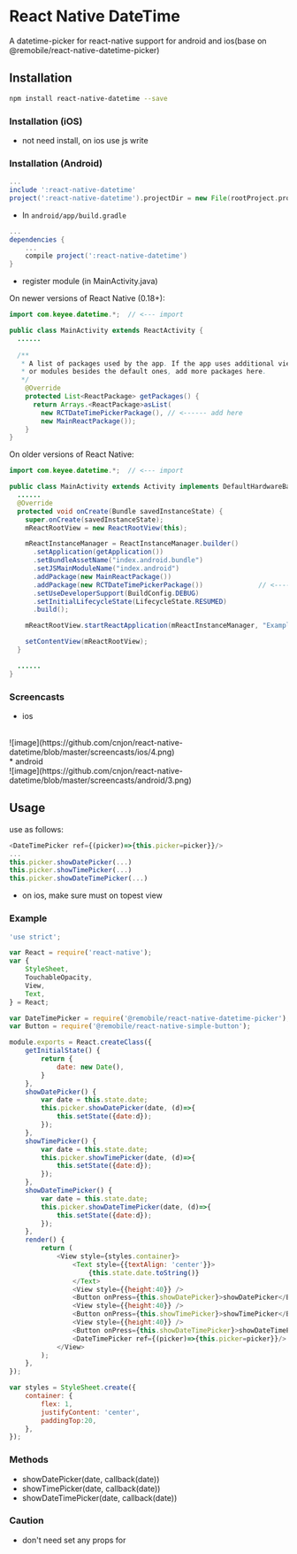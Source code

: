 # React Native DateTime
A datetime-picker for react-native support for android and ios(base on @remobile/react-native-datetime-picker)

## Installation
```sh
npm install react-native-datetime --save
```

### Installation (iOS)
* not need install, on ios use js write

### Installation (Android)
```gradle
...
include ':react-native-datetime'
project(':react-native-datetime').projectDir = new File(rootProject.projectDir, '../node_modules/react-native-datetime/android')
```

* In `android/app/build.gradle`

```gradle
...
dependencies {
    ...
    compile project(':react-native-datetime')
}
```

* register module (in MainActivity.java)

On newer versions of React Native (0.18+):
```java
import com.keyee.datetime.*;  // <--- import

public class MainActivity extends ReactActivity {
  ......
  
  /**
   * A list of packages used by the app. If the app uses additional views
   * or modules besides the default ones, add more packages here.
   */
    @Override
    protected List<ReactPackage> getPackages() {
      return Arrays.<ReactPackage>asList(
        new RCTDateTimePickerPackage(), // <------ add here
        new MainReactPackage());
    }
}
```

On older versions of React Native:
```java
import com.keyee.datetime.*;  // <--- import

public class MainActivity extends Activity implements DefaultHardwareBackBtnHandler {
  ......
  @Override
  protected void onCreate(Bundle savedInstanceState) {
    super.onCreate(savedInstanceState);
    mReactRootView = new ReactRootView(this);

    mReactInstanceManager = ReactInstanceManager.builder()
      .setApplication(getApplication())
      .setBundleAssetName("index.android.bundle")
      .setJSMainModuleName("index.android")
      .addPackage(new MainReactPackage())
      .addPackage(new RCTDateTimePickerPackage())              // <------ add here
      .setUseDeveloperSupport(BuildConfig.DEBUG)
      .setInitialLifecycleState(LifecycleState.RESUMED)
      .build();

    mReactRootView.startReactApplication(mReactInstanceManager, "ExampleRN", null);

    setContentView(mReactRootView);
  }

  ......
}
```

### Screencasts
* ios
<br>
![image](https://github.com/cnjon/react-native-datetime/blob/master/screencasts/ios/4.png)
<br>
* android
<br>
![image](https://github.com/cnjon/react-native-datetime/blob/master/screencasts/android/3.png)

## Usage
use as follows:
```js
<DateTimePicker ref={(picker)=>{this.picker=picker}}/>
...
this.picker.showDatePicker(...)
this.picker.showTimePicker(...)
this.picker.showDateTimePicker(...)
```
* on ios, make sure <DateTimePicker> must on topest view

### Example
```js
'use strict';

var React = require('react-native');
var {
    StyleSheet,
    TouchableOpacity,
    View,
    Text,
} = React;

var DateTimePicker = require('@remobile/react-native-datetime-picker');
var Button = require('@remobile/react-native-simple-button');

module.exports = React.createClass({
    getInitialState() {
        return {
            date: new Date(),
        }
    },
    showDatePicker() {
        var date = this.state.date;
        this.picker.showDatePicker(date, (d)=>{
            this.setState({date:d});
        });
    },
    showTimePicker() {
        var date = this.state.date;
        this.picker.showTimePicker(date, (d)=>{
            this.setState({date:d});
        });
    },
    showDateTimePicker() {
        var date = this.state.date;
        this.picker.showDateTimePicker(date, (d)=>{
            this.setState({date:d});
        });
    },
    render() {
        return (
            <View style={styles.container}>
                <Text style={{textAlign: 'center'}}>
                    {this.state.date.toString()}
                </Text>
                <View style={{height:40}} />
                <Button onPress={this.showDatePicker}>showDatePicker</Button>
                <View style={{height:40}} />
                <Button onPress={this.showTimePicker}>showTimePicker</Button>
                <View style={{height:40}} />
                <Button onPress={this.showDateTimePicker}>showDateTimePicker</Button>
                <DateTimePicker ref={(picker)=>{this.picker=picker}}/>
            </View>
        );
    },
});

var styles = StyleSheet.create({
    container: {
        flex: 1,
        justifyContent: 'center',
        paddingTop:20,
    },
});
```

### Methods

* showDatePicker(date, callback(date))
* showTimePicker(date, callback(date))
* showDateTimePicker(date, callback(date))

### Caution
* don't need set any props for <DateTimePicker>
